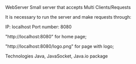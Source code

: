WebServer
Small server that accepts Multi Clients/Requests

It is necessary to run the server and make requests through:

IP: localhost
Port number: 8080

"http://localhost:8080" for home page;

"http://localhost:8080/logo.png" for page with logo;


Technologies
Java, JavaSocket, Java.io package